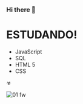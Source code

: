 ### Hi there 👋

# ESTUDANDO!

- JavaScript
- SQL 
- HTML 5
- CSS

☣

![01 fw](https://user-images.githubusercontent.com/112358841/189805048-6e4004a8-b192-4108-99c2-f2248b07f152.png)
